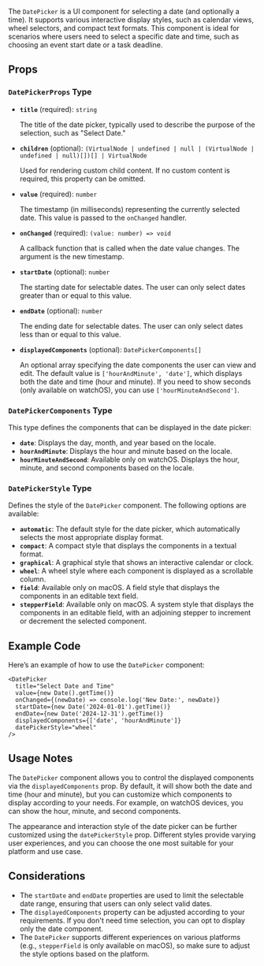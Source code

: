 The `DatePicker` is a UI component for selecting a date (and optionally a time). It supports various interactive display styles, such as calendar views, wheel selectors, and compact text formats. This component is ideal for scenarios where users need to select a specific date and time, such as choosing an event start date or a task deadline.

## Props

### `DatePickerProps` Type

- **`title`** (required): `string`
  
  The title of the date picker, typically used to describe the purpose of the selection, such as "Select Date."

- **`children`** (optional): `(VirtualNode | undefined | null | (VirtualNode | undefined | null)[])[] | VirtualNode`
  
  Used for rendering custom child content. If no custom content is required, this property can be omitted.

- **`value`** (required): `number`
  
  The timestamp (in milliseconds) representing the currently selected date. This value is passed to the `onChanged` handler.

- **`onChanged`** (required): `(value: number) => void`
  
  A callback function that is called when the date value changes. The argument is the new timestamp.

- **`startDate`** (optional): `number`
  
  The starting date for selectable dates. The user can only select dates greater than or equal to this value.

- **`endDate`** (optional): `number`
  
  The ending date for selectable dates. The user can only select dates less than or equal to this value.

- **`displayedComponents`** (optional): `DatePickerComponents[]`
  
  An optional array specifying the date components the user can view and edit. The default value is `['hourAndMinute', 'date']`, which displays both the date and time (hour and minute). If you need to show seconds (only available on watchOS), you can use `['hourMinuteAndSecond']`.

### `DatePickerComponents` Type

This type defines the components that can be displayed in the date picker:

- **`date`**: Displays the day, month, and year based on the locale.
- **`hourAndMinute`**: Displays the hour and minute based on the locale.
- **`hourMinuteAndSecond`**: Available only on watchOS. Displays the hour, minute, and second components based on the locale.

### `DatePickerStyle` Type

Defines the style of the `DatePicker` component. The following options are available:

- **`automatic`**: The default style for the date picker, which automatically selects the most appropriate display format.
- **`compact`**: A compact style that displays the components in a textual format.
- **`graphical`**: A graphical style that shows an interactive calendar or clock.
- **`wheel`**: A wheel style where each component is displayed as a scrollable column.
- **`field`**: Available only on macOS. A field style that displays the components in an editable text field.
- **`stepperField`**: Available only on macOS. A system style that displays the components in an editable field, with an adjoining stepper to increment or decrement the selected component.

## Example Code

Here’s an example of how to use the `DatePicker` component:

```tsx
<DatePicker
  title="Select Date and Time"
  value={new Date().getTime()}
  onChanged={(newDate) => console.log('New Date:', newDate)}
  startDate={new Date('2024-01-01').getTime()}
  endDate={new Date('2024-12-31').getTime()}
  displayedComponents={['date', 'hourAndMinute']}
  datePickerStyle="wheel"
/>
```

## Usage Notes

The `DatePicker` component allows you to control the displayed components via the `displayedComponents` prop. By default, it will show both the date and time (hour and minute), but you can customize which components to display according to your needs. For example, on watchOS devices, you can show the hour, minute, and second components.

The appearance and interaction style of the date picker can be further customized using the `datePickerStyle` prop. Different styles provide varying user experiences, and you can choose the one most suitable for your platform and use case.

## Considerations

- The `startDate` and `endDate` properties are used to limit the selectable date range, ensuring that users can only select valid dates.
- The `displayedComponents` property can be adjusted according to your requirements. If you don't need time selection, you can opt to display only the date component.
- The `DatePicker` supports different experiences on various platforms (e.g., `stepperField` is only available on macOS), so make sure to adjust the style options based on the platform.
